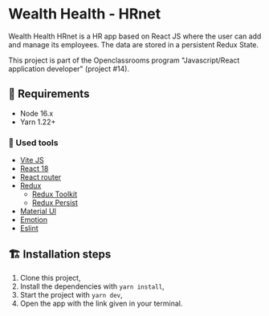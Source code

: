 # Wealth Health - HRnet

Wealth Health HRnet is a HR app based on React JS where the user can add and manage its employees. The data are stored in a persistent Redux State.

This project is part of the Openclassrooms program "Javascript/React application developer" (project #14).

## 🚀 Requirements

- Node 16.x
- Yarn 1.22+

### 🔧 Used tools

- [Vite JS](https://vitejs.dev/)
- [React 18](https://reactjs.org/)
- [React router](https://reactrouter.com/en/)
- [Redux](https://react-redux.js.org/)
  - [Redux Toolkit](https://redux-toolkit.js.org/)
  - [Redux Persist](https://github.com/rt2zz/redux-persist)
- [Material UI](https://mui.com/)
- [Emotion](https://emotion.sh/docs/introduction)
- [Eslint](https://eslint.org/)

## 🏗️ Installation steps

1. Clone this project,
2. Install the dependencies with `yarn install`,
3. Start the project with `yarn dev`,
4. Open the app with the link given in your terminal.
